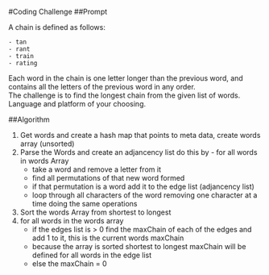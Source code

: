 #Coding Challenge
##Prompt

A chain is defined as follows:

    - tan
    - rant
    - train
    - rating
 
Each word in the chain is one letter longer than the previous word, and contains all the letters of the previous word in any order.  
The challenge is to find the longest chain from the given list of words.  Language and platform of your choosing.

##Algorithm
1.  Get words and create a hash map that points to meta data, create words array (unsorted)
2.  Parse the Words and create an adjancency list do this by - for all words in words Array
    -  take a word and remove a letter from it
    -  find all permutations of that new word formed
    -  if that permutation is a word add it to the edge list (adjancency list)
    -  loop through all characters of the word removing one character at a time doing the same operations
3.  Sort the words Array from shortest to longest
4.  for all words in the words array 
    - if the edges list is > 0 find the maxChain of each of the edges and add 1 to it, this is the current words maxChain 
    - because the array is sorted shortest to longest maxChain will be defined for all words in the edge list
    - else the maxChain = 0